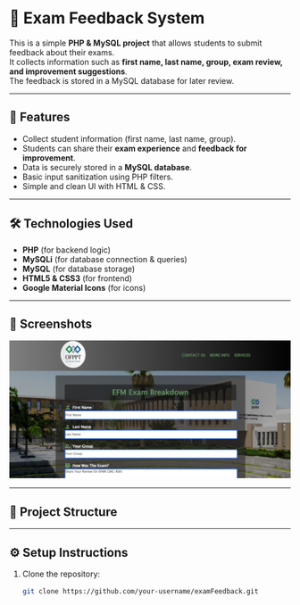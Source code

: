 # 📌 Exam Feedback System

This is a simple **PHP & MySQL project** that allows students to submit feedback about their exams.  
It collects information such as **first name, last name, group, exam review, and improvement suggestions**.  
The feedback is stored in a MySQL database for later review.

---

## 🚀 Features
- Collect student information (first name, last name, group).
- Students can share their **exam experience** and **feedback for improvement**.
- Data is securely stored in a **MySQL database**.
- Basic input sanitization using PHP filters.
- Simple and clean UI with HTML & CSS.

---

## 🛠️ Technologies Used
- **PHP** (for backend logic)
- **MySQLi** (for database connection & queries)
- **MySQL** (for database storage)
- **HTML5 & CSS3** (for frontend)
- **Google Material Icons** (for icons)


---
## 📸 Screenshots
![Homepage Screenshot](examBreak.png)

---

## 📂 Project Structure

---

## ⚙️ Setup Instructions

1. Clone the repository:
   ```bash
   git clone https://github.com/your-username/examFeedback.git
